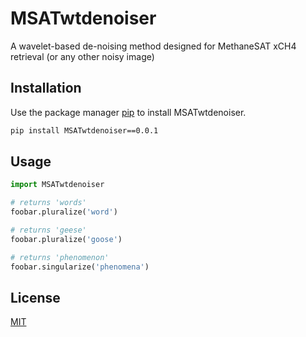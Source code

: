 # MSATwtdenoiser

A wavelet-based de-noising method designed for MethaneSAT xCH4 retrieval (or any other noisy image)

## Installation

Use the package manager [pip](https://pip.pypa.io/en/stable/) to install MSATwtdenoiser.

```bash
pip install MSATwtdenoiser==0.0.1
```

## Usage

```python
import MSATwtdenoiser

# returns 'words'
foobar.pluralize('word')

# returns 'geese'
foobar.pluralize('goose')

# returns 'phenomenon'
foobar.singularize('phenomena')
```

## License
[MIT](https://choosealicense.com/licenses/mit/)
